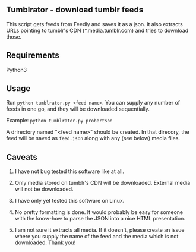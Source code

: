 ## Tumblrator - download tumblr feeds

This script gets feeds from Feedly and saves it as a json. It also 
extracts URLs pointing to tumblr's CDN (*.media.tumblr.com) and tries to 
download those.


## Requirements

Python3


## Usage

Run `python tumblrator.py <feed name>`. You can supply any number of 
feeds in one go, and they will be downloaded sequentially.

Example: `python tumblrator.py probertson`

A drirectory named "&lt;feed name&gt;" should be created. In that direcory, the feed will be saved as `feed.json` along with any (see below) media files.


## Caveats

1. I have not bug tested this software like at all.

2. Only media stored on tumblr's CDN will be downloaded.
External media will not be downloaded.

3. I have only yet tested this software on Linux.

4. No pretty formatting is done. It would probably be easy for someone
with the know-how to parse the JSON into a nice HTML presentation.

5. I am not sure it extracts all media. If it doesn't, please create
an issue where you supply the name of the feed and the media which
is not downloaded. Thank you!
